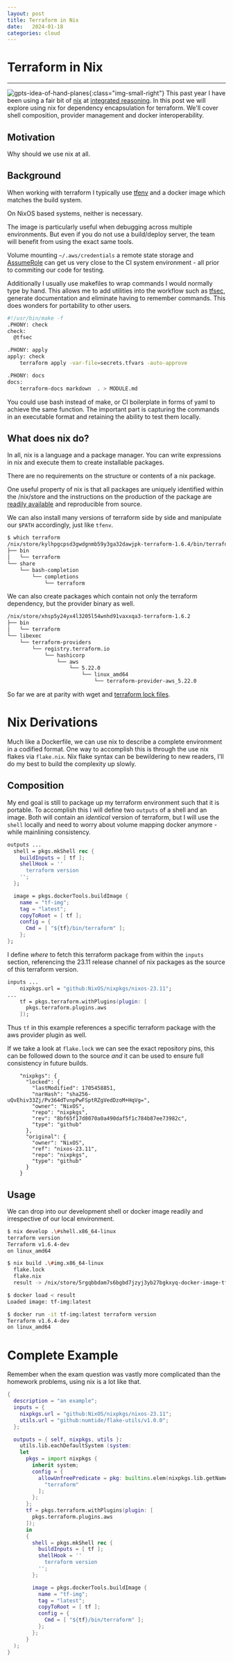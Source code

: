 ```yaml
---
layout: post
title: Terraform in Nix
date:   2024-01-18
categories: cloud
---
```


# Terraform in Nix
---
![gpts-idea-of-hand-planes](/assets/gpt-planes.png){:class="img-small-right"}
This past year I have been using a fair bit of [nix](https://nixos.org) at [integrated reasoning](https://reason.ing).
In this post we will explore using nix for dependency encapsulation for terraform. We'll cover
shell composition, provider management and docker interoperability.

## Motivation
Why should we use nix at all.


## Background
When working with terraform I typically use [tfenv](https://github.com/tfutils/tfenv) and a docker image which matches the build system.

On NixOS based systems, neither is necessary. 

The image is particularly useful when debugging across multiple environments. But even if you do not use a build/deploy server, the team will benefit from using the exact same tools.

Volume mounting `~/.aws/credentials` a remote state storage and [AssumeRole](https://docs.aws.amazon.com/STS/latest/APIReference/API_AssumeRole.html) can get us very close to the CI system environment - all prior to commiting our code for testing.

Additionally I usually use makefiles to wrap commands I would normally type by hand. This allows me to add utilities into the workflow such as [tfsec](https://github.com/aquasecurity/tfsec), generate documentation and eliminate having to remember commands. This does wonders for portability to other users.

```bash
#!/usr/bin/make -f
.PHONY: check
check:
  @tfsec

.PHONY: apply
apply: check
    terraform apply -var-file=secrets.tfvars -auto-approve

.PHONY: docs
docs:
    terraform-docs markdown  . > MODULE.md
```
You could use bash instead of make, or CI boilerplate in forms of yaml to achieve the same function. The important part is capturing the commands in an executable format and retaining the ability to test them locally. 

## What does nix do?
In all, nix is a language and a package manager. You can write expressions in nix and execute them to create installable packages. 

There are no requirements on the structure or contents of a nix package.  

One useful property of nix is that all packages are uniquely identified within the /nix/store and the instructions on the production of the package are [readily available](https://github.com/NixOS/nixpkgs/blob/nixos-23.11/pkgs/applications/networking/cluster/terraform/default.nix) and reproducible from source.

We can also install many versions of terraform side by side and manipulate our `$PATH` accordingly, just like `tfenv`.
```bash
$ which terraform
/nix/store/kylhpgcpsd3gwdgnmb59y3ga32dawjpk-terraform-1.6.4/bin/terraform
├── bin
│   └── terraform
└── share
    └── bash-completion
        └── completions
            └── terraform
```

 We can also create packages which contain not only the terraform dependency, but the provider binary as well.
```bash
/nix/store/xhsp5y24yx4l3205l54wnhd91vaxxqa3-terraform-1.6.2
├── bin
│   └── terraform
└── libexec
    └── terraform-providers
        └── registry.terraform.io
            └── hashicorp
                └── aws
                    └── 5.22.0
                        └── linux_amd64
                            └── terraform-provider-aws_5.22.0
```
So far we are at parity with wget and [terraform lock files](https://developer.hashicorp.com/terraform/language/files/dependency-lock).

# Nix Derivations
Much like a Dockerfile, we can use nix to describe a complete environment in a codified format. One way to accomplish this is through the use nix flakes via `flake.nix`. Nix flake syntax can be bewildering to new readers, I'll do my best to build the complexity up slowly.


## Composition
My end goal is still to package up my terraform environment such that it is portable. To accomplish this I will define two `outputs` of a shell and an image. Both will contain an _identical_ version of terraform, but I will use the `shell` locally and need to worry about volume mapping docker anymore - while mainlining consistency.
```nix
outputs ...
  shell = pkgs.mkShell rec {
    buildInputs = [ tf ];
    shellHook = ''
      terraform version
    '';
  };

  image = pkgs.dockerTools.buildImage {
    name = "tf-img";
    tag = "latest";
    copyToRoot = [ tf ];
    config = {
      Cmd = [ "${tf}/bin/terraform" ];
    };
};
```
I define _where_ to fetch this terraform package from within the `inputs` section, referencing the 23.11 release channel of nix packages as the source of this terraform version.

```nix
inputs ...
    nixpkgs.url = "github:NixOS/nixpkgs/nixos-23.11";
...
    tf = pkgs.terraform.withPlugins(plugin: [
      pkgs.terraform.plugins.aws
    ]);
```
Thus `tf` in this example references a specific terraform package with the aws provider plugin as well.

If we take a look at `flake.lock` we can see the exact repository pins, this can be followed down to the source _and_ it can be used to ensure full consistency in future builds.
```
    "nixpkgs": {
      "locked": {
        "lastModified": 1705458851,
        "narHash": "sha256-uQvEhiv33Zj/Pv364dTvnpPwFSptRZgVedDzoM+HqVg=",
        "owner": "NixOS",
        "repo": "nixpkgs",
        "rev": "8bf65f17d8070a0a490daf5f1c784b87ee73982c",
        "type": "github"
      },
      "original": {
        "owner": "NixOS",
        "ref": "nixos-23.11",
        "repo": "nixpkgs",
        "type": "github"
      }
    }
```

## Usage
We can drop into our development shell or docker image readily and irrespective of our local environment.

```bash
$ nix develop .\#shell.x86_64-linux
terraform version
Terraform v1.6.4-dev
on linux_amd64

$ nix build .\#img.x86_64-linux
  flake.lock
  flake.nix
  result -> /nix/store/5rgqbbdam7s6bgbd7jzyj3yb27bgkxyq-docker-image-tf-img.tar.gz

$ docker load < result
Loaded image: tf-img:latest

$ docker run -it tf-img:latest terraform version
Terraform v1.6.4-dev
on linux_amd64
```

# Complete Example
Remember when the exam question was vastly more complicated than the homework problems, using nix is a lot like that.

```nix
{
  description = "an example";
  inputs = {
    nixpkgs.url = "github:NixOS/nixpkgs/nixos-23.11";
    utils.url = "github:numtide/flake-utils/v1.0.0";
  };

  outputs = { self, nixpkgs, utils }:
    utils.lib.eachDefaultSystem (system:
    let
      pkgs = import nixpkgs { 
        inherit system;
        config = {
          allowUnfreePredicate = pkg: builtins.elem(nixpkgs.lib.getName pkg)[
            "terraform"
          ];
        };
      };
      tf = pkgs.terraform.withPlugins(plugin: [
        pkgs.terraform.plugins.aws
      ]);
      in 
      {
        shell = pkgs.mkShell rec {
          buildInputs = [ tf ];
          shellHook = ''
            terraform version
          '';
        };

        image = pkgs.dockerTools.buildImage {
          name = "tf-img";
          tag = "latest";
          copyToRoot = [ tf ];
          config = {
            Cmd = [ "${tf}/bin/terraform" ];
          };
        };
      }
  );
}
```
